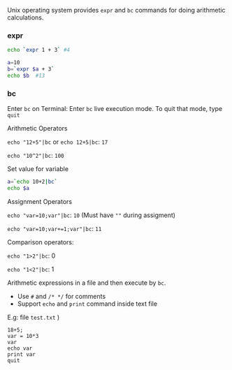 Unix operating system provides ``expr`` and ``bc`` commands for doing arithmetic calculations.

### expr

```sh
echo `expr 1 + 3` #4
```
```sh
a=10
b=`expr $a + 3`
echo $b  #13
```

### bc

Enter ``bc`` on Terminal: Enter ``bc`` live execution mode. To quit that mode, type ``quit``

Arithmetic Operators

``echo "12+5"|bc`` or ``echo 12+5|bc``: ``17``

``echo "10^2"|bc``: ``100``

Set value for variable

```sh
a=`echo 10+2|bc`
echo $a
```

Assignment Operators

``echo "var=10;var"|bc``: ``10`` (Must have ``""`` during assigment)

``echo "var=10;var+=1;var"|bc``: ``11``

Comparison operators:

``echo "1>2"|bc``: 0

``echo "1<2"|bc``: 1

Arithmetic expressions in a file and then execute by ``bc``.

* Use ``#`` and ``/* */`` for comments
* Support ``echo``  and ``print`` command inside text file

E.g: file ``test.txt`` )

```
18+5;
var = 10*3
var
echo var
print var
quit
```